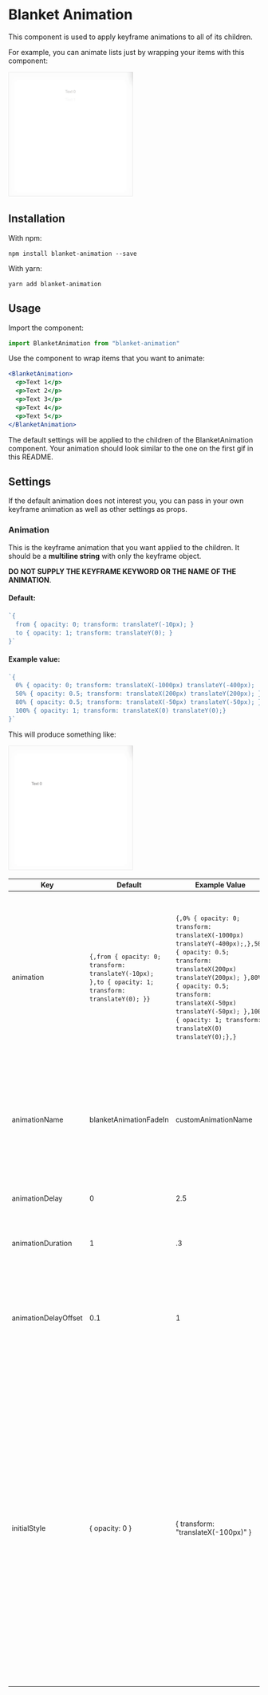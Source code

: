# Blanket Animation

This component is used to apply keyframe animations to all of its children.

For example, you can animate lists just by wrapping your items with this component:

<img src="https://github.com/cmwall/blanket-animation/raw/master/static/list-animation.gif" alt="List Animation" style="width: 250px; height: 250px;"/>

## Installation

With npm:

```
npm install blanket-animation --save
```

With yarn:

```
yarn add blanket-animation
```

## Usage

Import the component:

```js
import BlanketAnimation from "blanket-animation"
```

Use the component to wrap items that you want to animate:

```jsx
<BlanketAnimation>
  <p>Text 1</p>
  <p>Text 2</p>
  <p>Text 3</p>
  <p>Text 4</p>
  <p>Text 5</p>
</BlanketAnimation>
```

The default settings will be applied to the children of the BlanketAnimation component. Your animation should look similar to the one on the first gif in this README.

## Settings

If the default animation does not interest you, you can pass in your own keyframe animation as well as other settings as props.

### Animation

This is the keyframe animation that you want applied to the children. It should be a **multiline string** with only the keyframe object.

**DO NOT SUPPLY THE KEYFRAME KEYWORD OR THE NAME OF THE ANIMATION**.

#### Default:

```jsx
`{
  from { opacity: 0; transform: translateY(-10px); }
  to { opacity: 1; transform: translateY(0); }
}`
```

#### Example value:

```jsx
`{
  0% { opacity: 0; transform: translateX(-1000px) translateY(-400px);  }
  50% { opacity: 0.5; transform: translateX(200px) translateY(200px); }
  80% { opacity: 0.5; transform: translateX(-50px) translateY(-50px); }
  100% { opacity: 1; transform: translateX(0) translateY(0);}
}`
```

This will produce something like:

<img src="https://github.com/cmwall/blanket-animation/raw/master/static/crazy-animation.gif" alt="Custom Animation" style="width: 250px; height: 250px;"/>


| Key                  | Default                                                                                              | Example Value                                                                                                                                                                                                                                                                       | Explanation                                                                                                                                                                                                                                                                                                                                                                                                               |
|----------------------|------------------------------------------------------------------------------------------------------|-------------------------------------------------------------------------------------------------------------------------------------------------------------------------------------------------------------------------------------------------------------------------------------|---------------------------------------------------------------------------------------------------------------------------------------------------------------------------------------------------------------------------------------------------------------------------------------------------------------------------------------------------------------------------------------------------------------------------|
| animation            | `{,from { opacity: 0; transform: translateY(-10px); },to { opacity: 1; transform: translateY(0); }}` | `{,0% { opacity: 0; transform: translateX(-1000px) translateY(-400px);,},50% { opacity: 0.5; transform: translateX(200px) translateY(200px); },80% { opacity: 0.5; transform: translateX(-50px) translateY(-50px); },100% { opacity: 1; transform: translateX(0) translateY(0);},}` | This is the keyframe animation that you want applied to the children. It should be a multiline string with **only** the keyframe object. **DO NOT SUPPLY THE KEYFRAME KEYWORD OR THE NAME OF THE ANIMATION**.                                                                                                                                                                                                             |
| animationName        | blanketAnimationFadeIn                                                                               | customAnimationName                                                                                                                                                                                                                                                                 | This is the name of your animation. It should just be a plain string. You do not need to pass this value in, as the default will be applied automatically.                                                                                                                                                                                                                                                                |
| animationDelay       | 0                                                                                                    | 2.5                                                                                                                                                                                                                                                                                 | How long to delay the start of the animation (in seconds).                                                                                                                                                                                                                                                                                                                                                                |
| animationDuration    | 1                                                                                                    | .3                                                                                                                                                                                                                                                                                  | How long the animation will execute for each child component.                                                                                                                                                                                                                                                                                                                                                             |
| animationDelayOffset | 0.1                                                                                                  | 1                                                                                                                                                                                                                                                                                   | How long the animations are delayed between each child. In other words, the delay between animation 1 starting and animation 2 starting.                                                                                                                                                                                                                                                                                  |
| initialStyle         | { opacity: 0 }                                                                                       | { transform: "translateX(-100px)" }                                                                                                                                                                                                                                                 | An object describing the initial styling of each child component. **THIS IS NOT SET BY DEFAULT IF YOU PASS YOUR OWN ANIMATION IN**. The reason for this is because the component cannot know exactly what you are animating. If you do not intend to animate opacity, we do not want to set the initial opacity to 0. Instead, if an animation is passed in, you must specify the initial style of each child component.  |
